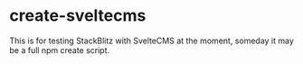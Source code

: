 # create-sveltecms

This is for testing StackBlitz with SvelteCMS at the moment,
someday it may be a full npm create script.

